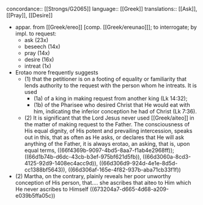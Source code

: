 concordance:: [[Strongs/G2065]] 
language:: [[Greek]] 
translations:: [[Ask]], [[Pray]], [[Desire]]

- appar. from [[Greek/ereo]] [comp. [[Greek/ereunao]]]; to interrogate; by impl. to request:
	- ask (23x)
	- beseech (14x)
	- pray (14x)
	- desire (16x)
	- intreat (1x)
- Erotao more frequently suggests
	- (1) that the petitioner is on a footing of equality or familiarity that lends authority to the request with the person whom he intreats. It is used
		- (1a) of a king in making request from another king (Lk 14:32);
		- (1b) of the Pharisee who desired Christ that He would eat with him, indicating the inferior conception he had of Christ (Lk 7:36).
	- (2) It is significant that the Lord Jesus never used [[Greek/aiteo]] in the matter of making request to the Father. The consciousness of His equal dignity, of His potent and prevailing intercession, speaks out in this, that as often as He asks, or declares that He will ask anything of the Father, it is always erotao, an asking, that is, upon equal terms, ((66f4369b-9097-4bd5-8aa7-f1ab4e2968ff)); ((66d1b74b-d6dc-43cb-b3ef-975bf621d5fb)), ((66d3060a-8cd3-4125-92d9-1408ec4acc9d)), ((66d306d9-924d-4e1e-8d5d-cc1388bf5643)), ((66d306af-165e-4f82-937b-aba71cb33f1f))
- (2) Martha, on the contrary, plainly reveals her poor unworthy conception of His person, that.... she ascribes that aiteo to Him which He never ascribes to Himself ((673204a7-d665-4d68-a209-e039b5ffa05c))